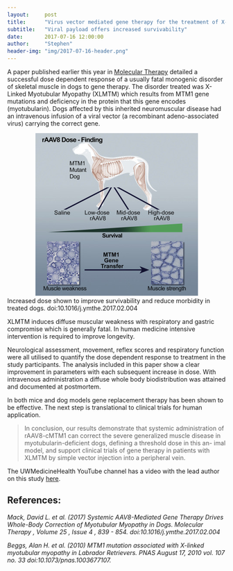 ```yaml
---
layout:     post
title:      "Virus vector mediated gene therapy for the treatment of X-linked myotubular myopathy in dogs"
subtitle:   "Viral payload offers increased survivability"
date:       2017-07-16 12:00:00
author:     "Stephen"
header-img: "img/2017-07-16-header.png"
---
```


A paper published earlier this year in [Molecular Therapy](http://www.cell.com/molecular-therapy-family/molecular-therapy/fulltext/S1525-0016(17)30056-4) detailed a successful dose dependent response of a usually fatal monogenic disorder of skeletal muscle in dogs to gene therapy. The disorder treated was X-Linked Myotubular Myopathy (XLMTM) which results from MTM1 gene mutations and deficiency in the protein that this gene encodes (myotubularin). Dogs affected by this inherited neuromuscular disease had an intravenous infusion of a viral vector (a recombinant adeno-associated virus) carrying the correct gene. 

<center><img class="img-responsive" src="/img/2017-07-16-body-fx1.jpg" alt=""></center>
<span class="caption text-muted">Increased dose shown to improve survivability and reduce morbidity in treated dogs. doi:10.1016/j.ymthe.2017.02.004</span>

XLMTM induces diffuse muscular weakness with respiratory and gastric compromise which is generally fatal. In human medicine intensive intervention is required to improve longevity. 

Neurological assessment, movement, reflex scores and respiratory function were all utilised to quantify the dose dependent response to treatment in the study participants. The analysis included in this paper show a clear improvement in parameters with each subsequent increase in dose. With intravenous administration a diffuse whole body biodistribution was attained and documented at postmortem. 

In both mice and dog models gene replacement therapy has been shown to be effective. The next step is translational to clinical trials for human application. 

<blockquote>In conclusion, our results demonstrate that systemic administration
of rAAV8-cMTM1 can correct the severe generalized muscle disease
in myotubularin-deficient dogs, defining a threshold dose in this an-
imal model, and support clinical trials of gene therapy in patients with
XLMTM by simple vector injection into a peripheral vein.</blockquote>

The UWMedicineHealth YouTube channel has a video with the lead author on this study [here](https://www.youtube.com/watch?v=AyY6uKdrhbk).  


## References:

_Mack, David L. et al. (2017) Systemic AAV8-Mediated Gene Therapy Drives Whole-Body Correction of Myotubular Myopathy in Dogs. Molecular Therapy , Volume 25 , Issue 4 , 839 - 854. doi:10.1016/j.ymthe.2017.02.004_

_Beggs, Alan H. et al. (2010) MTM1 mutation associated with X-linked myotubular myopathy in Labrador Retrievers. PNAS August 17, 2010 vol. 107 no. 33  doi:10.1073/pnas.1003677107._